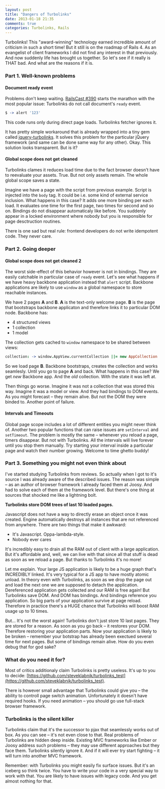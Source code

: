 ```yaml
---
layout: post
title: "Dangers of Turbolinks"
date: 2013-01-18 21:35
comments: true
categories: Turbolinks, Rails
---
```


Turbolinks! This "award-winning" technology earned incredible amount of criticism in such a short time! But it still is on the roadmap of Rails 4. As an evangelist of client frameworks I did not find any interest in that previously. And now suddenly life has brought us together. So let's see if it really is THAT bad. And what are the reasons if it is.

### Part 1. Well-known problems

#### Document ready event

Problems don't keep waiting. [RailsCast #390](http://railscasts.com/episodes/390-turbolinks) starts the marathon with the most popular issue: Turbolinks do not call document's `ready` event.

```coffeescript
$ -> alert '123'
```

This code runs only during direct page loads. Turbolinks fetcher ignores it.

<!-- more -->

It has pretty simple workaround that is already wrapped into a tiny gem called [jquery-turbolinks](https://github.com/kossnocorp/jquery.turbolinks). It solves this problem for the particular jQuery framework (and same can be done same way for any other). Okay. This solution looks transparent. But is it?

#### Global scope does not get cleaned

Turbolinks clames it reduces load time due to the fact browser doesn't have to reevaluate your assets. True. But not only assets remain. The whole global scope saves a state.

Imagine we have a page with the script from previous example. Script is injected into the `body` tag. It could be i.e. some kind of external service inclusion. What happens in this case? It adds one more binding per each load. It evaluates one time for the first page, two times for second and so on. Bindings do not disappear automaticaly like before. You suddenly appear in a locked environment where nobody but you is responsible for page desctruction routines.

There is one sad but real rule: frontend developers do not write idempotent code. They never care.

### Part 2. Going deeper

#### Global scope does not get cleaned 2

The worst side-effect of this behavior however is not in bindings. They are easily catchable in particular case of `ready` event. Let's see what happens if we have heavy backbone application instead that `alert` script. Backbone applications are likely to use `window` as a global namespace to store reachable instances.

We have 2 pages **A** and **B**. **A** is the text-only welcome page. **B** is the page that bootstraps backbone applicaton and therefore links it to particular DOM node. Backbone has:

  * 4 structured views
  * 1 collection
  * 1 model

The collection gets cached to `window` namespace to be shared between views:

```coffeescript
collection: -> window.AppView.currentCollection ||= new AppCollection
```

So we load page **B**. Backbone bootstraps, creates the collection and works seamlesly. Until you go to page **A** and back. What happens in this case? We get _new_ Backbone app. And the _old_ collection. With the state it was left at.

Then things go worse. Imagine it was not a collection that was stored this way. Imagine it was a model or view. And they had bindings to DOM events. As you might forecast – they remain alive. But not the DOM they were binded to. Another point of failure.

#### Intervals and Timeouts

Global page scope includes a lot of different entities you might never think of. Another two popular functions that can raise issues are `setInterval` and `setTimeout`. The problem is mostly the same – whenever you reload a page, timers disappear. But not with Turbolinks. All the intervals will live forever until you stop them manually. Try starting your interval inside a particular page and watch their number growing. Welcome to time ghetto buddy!

### Part 3. Something you might not even think about

I've started studying Turbolinks from reviews. So actually when I got to it's source I was already aware of the described issues. The reason was simple – as an author of browser framework I already faced them at Joosy. And had to solve each of them at the framework level. But there's one thing at sources that shocked me like a lightning bolt.

**Turbolinks store DOM trees of last 10 loaded pages.**

Javascript does not have a way to directly erase an object once it was created. Engine automatically destroys all instances that are not referenced from anywhere. There are two things that make it awkward:

  * It's Javascript. Oppa-lambda-style.
  * Nobody ever cares

It's incredibly easy to drain all the RAM out of client with a large application. But it's affordable and, well, we can live with that since all that stuff is dead as soon as we reload a page. But thanks to Turbolinks it's no more!

Let me explain. Your large JS application is likely to be a huge graph that's INCREDIBLY linked. It's very typical for a JS app to have mostly atomic unload. In theory even with Turbolinks, as soon as we drop the page out and load the next one we are supposed to detach the application. Dereferenced application gets collected and our RAM is free again! But Turbolinks save DOM. And DOM has bindings. And bindings reference you application. So big parts of your application survive at page reload. Therefore in practice there's a HUGE chance that Turbolinks will boost RAM usage up to 10 times.

But... It's not the worst again! Turbolinks don't just store 10 last pages. They are stored for a reason. As soon as you go back – it restores your DOM. Therefore restoring your application parts. Now your application is likely to be broken – remember your botstrap has already been exectued several time for next pages. But some of bindings remain alive. How do you even debug that for god sake?

### What do you need it for?

Most of critics additionaly claim Turbolinks is pretty useless. It's up to you to decide: [https://github.com/steveklabnik/turbolinks_test](https://github.com/steveklabnik/turbolinks_test).

There is however small advantage that Turbolinks could give you – the ability to controll page switch animation. Unfortunately it doesn't have required hooks. If you need animation – you should go use full-stack browser framework.

### Turbolinks is the silent killer

Turbolinks claim that it's the successor to pjax that seamlessly works out of box. As you can see – it's not even close to that. Real problems of Turbolinks are hidden deep inside. Existing MVC frameworks like Ember or Joosy address such problems – they may use different approaches but they face them. Turbolinks silently ignore it. And if it will ever try start fighting – it will turn into another MVC framework.

Remember: with Turbolinks you might easily fix surface issues. But it's an iceberg so think twice. You have to write your code in a very special way to work with that. You are likely to have issues with legacy code. And you get almost nothing for that.